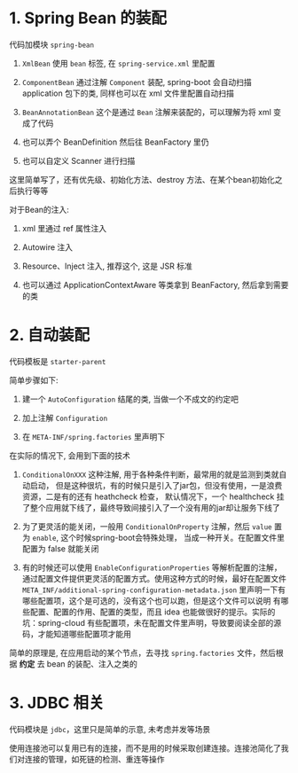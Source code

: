 # 1. Spring Bean 的装配

代码加模块 `spring-bean`

1. `XmlBean` 使用 `bean` 标签, 在 `spring-service.xml` 里配置

2. `ComponentBean` 通过注解 `Component` 装配, 
spring-boot 会自动扫描 application 包下的类, 同样也可以在 xml 文件里配置自动扫描

3. `BeanAnnotationBean` 这个是通过 `Bean` 注解来装配的，可以理解为将 xml 变成了代码

4. 也可以弄个 BeanDefinition 然后往 BeanFactory 里仍

5. 也可以自定义 Scanner 进行扫描

这里简单写了，还有优先级、初始化方法、destroy 方法、在某个bean初始化之后执行等等

对于Bean的注入:

1. xml 里通过 ref 属性注入

2. Autowire 注入

3. Resource、Inject 注入, 推荐这个, 这是 JSR 标准

4. 也可以通过 ApplicationContextAware 等类拿到 BeanFactory, 然后拿到需要的类

# 2. 自动装配

代码模板是 `starter-parent`

简单步骤如下:

1. 建一个 `AutoConfiguration` 结尾的类, 当做一个不成文的约定吧

2. 加上注解 `Configuration`

3. 在 `META-INF/spring.factories` 里声明下

在实际的情况下, 会用到下面的技术

1. `ConditionalOnXXX` 这种注解, 用于各种条件判断，最常用的就是监测到类就自动启动，
但是这种很坑，有的时候只是引入了jar包，但没有使用，一是浪费资源，二是有的还有 heathcheck 检查，
默认情况下，一个 healthcheck 挂了整个应用就下线了，最终导致间接引入了一个没有用的jar却让服务下线了
 
2. 为了更灵活的能关闭，一般用 `ConditionalOnProperty` 注解，然后 `value` 置为 `enable`, 这个时候spring-boot会特殊处理，
当成一种开关。在配置文件里配置为 false 就能关闭

3. 有的时候还可以使用 `EnableConfigurationProperties` 等解析配置的注解，通过配置文件提供更灵活的配置方式。使用这种方式的时候，最好在配置文件
 `META_INF/additional-spring-configuration-metadata.json` 里声明一下有哪些配置项，这个是可选的，没有这个也可以跑，但是这个文件可以说明
 有哪些配置、配置的作用、配置的类型，而且 idea 也能做很好的提示。实际的坑：spring-cloud 有些配置项，未在配置文件里声明，导致要阅读全部的源码，才能知道哪些配置项才能用
 
 简单的原理是, 在应用启动的某个节点，去寻找 `spring.factories` 文件，然后根据 **约定** 去 bean 的装配、注入之类的
 
 # 3. JDBC 相关
 
 代码模块是 `jdbc`，这里只是简单的示意, 未考虑并发等场景
 
 使用连接池可以复用已有的连接，而不是用的时候采取创建连接。连接池简化了我们对连接的管理，如死链的检测、重连等操作

